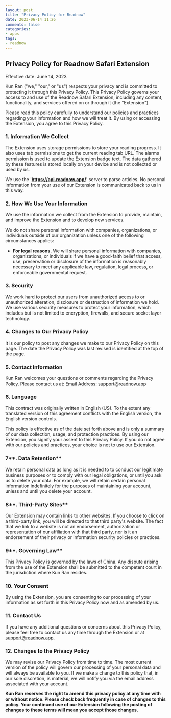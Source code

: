 ```yaml
---
layout: post
title: "Privacy Policy for Readnow"
date: 2023-06-14 11:26
comments: false
categories:
- apps
tags:
- readnow
---
```


## **Privacy Policy for Readnow Safari Extension**

Effective date: June 14, 2023

Kun Ran ("we," "our," or "us") respects your privacy and is committed to protecting it through this Privacy Policy. This Privacy Policy governs your access to and use of the Readnow Safari Extension, including any content, functionality, and services offered on or through it (the "Extension").

Please read this policy carefully to understand our policies and practices regarding your information and how we will treat it. By using or accessing the Extension, you agree to this Privacy Policy.

### **1. Information We Collect**

The Extension uses storage permissions to store your reading progress. It also uses tab permissions to get the current reading tab URL. The alarms permission is used to update the Extension badge text. The data gathered by these features is stored locally on your device and is not collected or used by us.

We use the '**https://api.readnow.app/**' server to parse articles. No personal information from your use of our Extension is communicated back to us in this way.

### **2. How We Use Your Information**

We use the information we collect from the Extension to provide, maintain, and improve the Extension and to develop new services.

We do not share personal information with companies, organizations, or individuals outside of our organization unless one of the following circumstances applies:

- **For legal reasons.** We will share personal information with companies, organizations, or individuals if we have a good-faith belief that access, use, preservation or disclosure of the information is reasonably necessary to meet any applicable law, regulation, legal process, or enforceable governmental request.

### **3. Security**

We work hard to protect our users from unauthorized access to or unauthorized alteration, disclosure or destruction of information we hold. We use various security measures to protect your information, which includes but is not limited to encryption, firewalls, and secure socket layer technology.

### **4. Changes to Our Privacy Policy**

It is our policy to post any changes we make to our Privacy Policy on this page. The date the Privacy Policy was last revised is identified at the top of the page.

### **5. Contact Information**

Kun Ran welcomes your questions or comments regarding the Privacy Policy. Please contact us at:
Email Address: support@readnow.app

### **6. Language**

This contract was originally written in English (US). To the extent any translated version of this agreement conflicts with the English version, the English version controls.

This policy is effective as of the date set forth above and is only a summary of our data collection, usage, and protection practices. By using our Extension, you signify your assent to this Privacy Policy. If you do not agree with our policies and practices, your choice is not to use our Extension.

### 7**. Data Retention**

We retain personal data as long as it is needed to to conduct our legitimate business purposes or to comply with our legal obligations, or until you ask us to delete your data. For example, we will retain certain personal information indefinitely for the purposes of maintaining your account, unless and until you delete your account.

### 8**. Third-Party Sites**

Our Extension may contain links to other websites. If you choose to click on a third-party link, you will be directed to that third party's website. The fact that we link to a website is not an endorsement, authorization or representation of our affiliation with that third party, nor is it an endorsement of their privacy or information security policies or practices.

### 9**. Governing Law**

This Privacy Policy is governed by the laws of China. Any dispute arising from the use of the Extension shall be submitted to the competent court in the jurisdiction where Kun Ran resides.

### **10. Your Consent**

By using the Extension, you are consenting to our processing of your information as set forth in this Privacy Policy now and as amended by us.

### **11. Contact Us**

If you have any additional questions or concerns about this Privacy Policy, please feel free to contact us any time through the Extension or at support@readnow.app.

### **12. Changes to the Privacy Policy**

We may revise our Privacy Policy from time to time. The most current version of the policy will govern our processing of your personal data and will always be available to you. If we make a change to this policy that, in our sole discretion, is material, we will notify you via the email address associated with your account.

**Kun Ran reserves the right to amend this privacy policy at any time with or without notice. Please check back frequently in case of changes to this policy. Your continued use of our Extension following the posting of changes to these terms will mean you accept those changes.**
